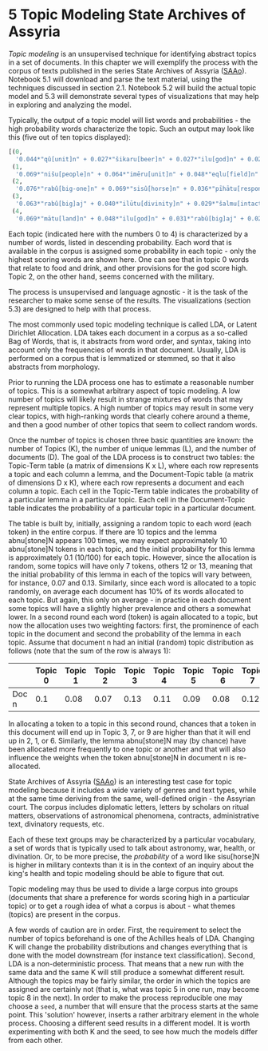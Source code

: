 # 5 Topic Modeling State Archives of Assyria

*Topic modeling* is an unsupervised technique for identifying abstract topics in a set of documents.  In this chapter we will exemplify the process with the corpus of texts published in the series State Archives of Assyria ([SAAo](http://oracc.org/saao)). Notebook 5.1 will download and parse the text material, using the techniques discussed in section 2.1. Notebook 5.2 will build the actual topic model and 5.3 will demonstrate several types of visualizations that may help in exploring and analyzing the model.

Typically, the output of a topic model will list words and probabilities - the high probability words characterize the topic. Such an output may look like this (five out of ten topics displayed):

```python
[(0,
  '0.044*"qû[unit]n" + 0.027*"šikaru[beer]n" + 0.027*"ilu[god]n" + 0.025*"karānu[vine]n" + 0.022*"šamnu[oil]n" + 0.020*"kusāpu[bread]n" + 0.018*"zamāru[sing]v" + 0.016*"naqû[pour-(a-libation)]v" + 0.015*"dišpu[honey]n" + 0.014*"qātu[hand]n"'),
 (1,
  '0.069*"nišu[people]n" + 0.064*"imēru[unit]n" + 0.048*"eqlu[field]n" + 0.043*"immeru[sheep]n" + 0.042*"ikkaru[farmer]n" + 0.035*"alpu[ox]n" + 0.029*"kirû[garden]n" + 0.029*"sinništu[woman]n" + 0.023*"lawû[surround]v" + 0.022*"qabūtu[bowl]n"'),
 (2,
  '0.076*"rabû[big-one]n" + 0.069*"sisû[horse]n" + 0.036*"pīhātu[responsibility]n" + 0.025*"ša-rēši[eunuch]n" + 0.024*"ša-qurbūti[close-follower]n" + 0.021*"ṣābu[people]n" + 0.018*"ēkallu[palace]n" + 0.018*"kiṣru[knot]n" + 0.018*"šaknu[appointee]n" + 0.017*"qātu[hand]n"'),
 (3,
  '0.063*"rabû[big]aj" + 0.040*"ilūtu[divinity]n" + 0.029*"šalmu[intact]aj" + 0.027*"immeru[sheep]n" + 0.026*"luʾʾû[sullied]aj" + 0.021*"pû[mouth]n" + 0.019*"bīru[divination]n" + 0.016*"qātu[hand]n" + 0.015*"kīnu[permanent]aj" + 0.014*"apālu[pay]v"'),
 (4,
  '0.069*"mātu[land]n" + 0.048*"ilu[god]n" + 0.031*"rabû[big]aj" + 0.024*"pû[mouth]n" + 0.017*"kīnu[permanent]aj" + 0.017*"damqu[good]aj" + 0.015*"ridûtu[appropriation]n" + 0.013*"qaqqaru[ground]n" + 0.013*"abu[father]n" + 0.012*"qarnu[horn]n"'),
```

Each topic (indicated here with the numbers 0 to 4) is characterized by a number of words, listed in descending probability. Each word that is available in the corpus is assigned some probability in each topic - only the highest scoring words are shown here. One can see that in topic 0 words that relate to food and drink, and other provisions for the god score high. Topic 2, on the other hand, seems concerned with the military.

The process is unsupervised and language agnostic - it is the task of the researcher to make some sense of the results. The visualizations (section 5.3) are designed to help with that process.

The most commonly used topic modeling technique is called LDA, or Latent Dirichlet Allocation. LDA takes each document in a corpus as a so-called Bag of Words, that is, it abstracts from word order, and syntax, taking into account only the frequencies of  words in that document. Usually, LDA is performed on a corpus that is lemmatized or stemmed, so that it also abstracts from morphology.

Prior to running the LDA process one has to estimate a reasonable number of topics. This is a somewhat arbitrary aspect of topic modeling. A low number of topics will likely result in strange mixtures of words that may represent multiple topics. A high number of topics may result in some very clear topics, with high-ranking words that clearly cohere around a theme, and then a good number of other topics that seem to collect random words.

Once the number of topics is chosen three basic quantities are known: the number of Topics (K), the number of unique lemmas (L), and the number of documents (D). The goal of the LDA process is to construct two tables: the Topic-Term table (a matrix of dimensions K x L), where each row represents a topic and each column a lemma, and the Document-Topic table (a matrix of dimensions D x K), where each row represents a document and each column a topic. Each cell in the Topic-Term table indicates the probability of a particular lemma in a particular topic.  Each cell in the Document-Topic table indicates the probability of a particular topic in a particular document. 

The table is built by, initially, assigning a random topic to each word (each token) in the entire corpus. If there are 10 topics and the lemma abnu[stone]N appears 100 times, we may expect approximately 10 abnu[stone]N tokens in each topic, and the initial probability for this lemma is approximately 0.1 (10/100) for each topic. However, since the allocation is random, some topics will have only 7 tokens, others 12 or 13, meaning that the initial probability of this lemma in each of the topics will vary between, for instance, 0.07 and 0.13. Similarly, since each word is allocated to a topic randomly, on average each document has 10% of its words allocated to each topic. But again, this only on average - in practice in each document some topics will have a slightly higher prevalence and others a somewhat lower. In a second round each word (token) is again allocated to a topic, but now the allocation uses two weighting factors: first, the prominence of each topic in the document and second the probability of the lemma in each topic. Assume that document n had an initial (random) topic distribution as follows (note that the sum of the row is always 1):

|       | Topic 0 | Topic 1 | Topic 2 | Topic 3 | Topic 4 | Topic 5 | Topic 6 | Topic 7 | Topic 8 | Topic 9 |
| ----- | ------- | ------- | ------- | ------- | ------- | ------- | ------- | ------- | ------- | ------- |
| Doc n | 0.1     | 0.08    | 0.07    | 0.13    | 0.11    | 0.09    | 0.08    | 0.12    | 0.1     | 0.12    |

In allocating a token to a topic in this second round, chances that a token in this document will end up in Topic 3, 7, or 9 are higher than that it will end up in 2, 1, or 6. Similarly, the lemma abnu[stone]N may (by chance) have been allocated more frequently to one topic or another and that will also influence the weights when the token abnu[stone]N in document n is re-allocated.

State Archives of Assyria ([SAAo](http://oracc.org/saao)) is an interesting test case for topic modeling because it includes a wide variety of genres and text types, while at the same time deriving from the same, well-defined origin - the Assyrian court. The corpus includes diplomatic letters, letters by scholars on ritual matters, observations of astronomical phenomena, contracts, administrative text, divinatory requests, etc.

Each of these text groups may be characterized by a particular vocabulary, a set of words that is typically used to talk about astronomy, war, health,  or divination. Or, to be more precise, the *probability* of a word like sisu[horse]N is higher in military contexts than it is in the context of an inquiry about the king's health and topic modeling should be able to figure that out.

Topic modeling may thus be used to divide a large corpus into groups (documents that share a preference for words scoring high in a particular topic) or to get a rough idea of what a corpus is about - what themes (topics) are present in the corpus.

A few words of caution are in order. First, the requirement to select the number of topics beforehand is one of the Achilles heals of LDA.  Changing K will change the probability distributions and changes everything that is done with the model downstream (for instance text classification). Second, LDA is a non-deterministic process. That means that a new run with the same data and the same K will still produce a somewhat different result. Although the topics may be fairly similar, the order in which the topics are assigned are certainly not (that is, what was topic 5 in one run, may become topic 8 in the next). In order to make the process reproducible one may choose a `seed`, a number that will ensure that the process starts at the same point. This 'solution' however, inserts a rather arbitrary element in the whole process. Choosing a different seed results in a different model. It is worth experimenting with both K and the seed, to see how much the models differ from each other.
